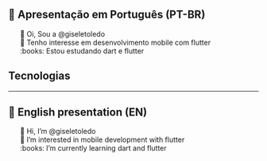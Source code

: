 ## :memo: Apresentação em Português (PT-BR)
<ul style="list-style-type:none">
<li>👋 Oi, Sou a @giseletoledo</li>
<li>👀 Tenho interesse em desenvolvimento mobile com flutter</li>
<li>:books: Estou estudando dart e flutter</li>
</ul>

## Tecnologias



-----------------------------------------------------------------------
## :memo: English presentation (EN)
<ul style="list-style-type:none">
<li>👋 Hi, I’m @giseletoledo</li>
<li>👀 I’m interested in mobile development with flutter</li>
<li>:books: I’m currently learning dart and flutter</li>
</ul>

<!---
giseletoledo/giseletoledo is a ✨ special ✨ repository because its `README.md` (this file) appears on your GitHub profile.
You can click the Preview link to take a look at your changes.
--->


